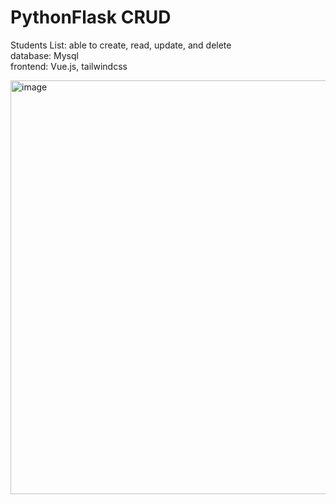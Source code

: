 # PythonFlask CRUD   

Students List: able to create, read, update, and delete  
database: Mysql  
frontend: Vue.js, tailwindcss  

<img width="662" alt="image" src="https://github.com/jh1231223/PythonFlask-CRUD-With-Mysql/assets/136421644/1cb082ea-0de9-4d87-8170-1407da668771">
